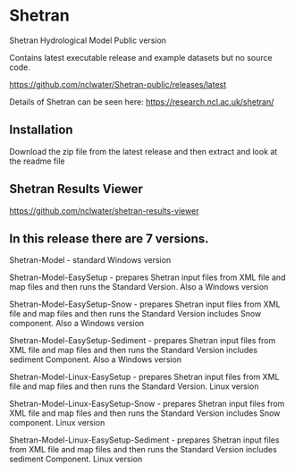 # Shetran
Shetran Hydrological Model Public version

Contains latest executable release and example datasets but no source code.

https://github.com/nclwater/Shetran-public/releases/latest

Details of Shetran can be seen here:
https://research.ncl.ac.uk/shetran/

## Installation
Download the zip file from the latest release and then extract and look at the readme file


## Shetran Results Viewer
https://github.com/nclwater/shetran-results-viewer


## In this release there are 7 versions.

Shetran-Model - standard Windows version

Shetran-Model-EasySetup - prepares Shetran input files from XML file and map files and then runs the Standard Version. Also a Windows version

Shetran-Model-EasySetup-Snow - prepares Shetran input files from XML file and map files and then runs the Standard Version includes Snow component. Also a Windows version

Shetran-Model-EasySetup-Sediment - prepares Shetran input files from XML file and map files and then runs the Standard Version includes sediment Component. Also a Windows version


Shetran-Model-Linux-EasySetup - prepares Shetran input files from XML file and map files and then runs the Standard Version. Linux version

Shetran-Model-Linux-EasySetup-Snow - prepares Shetran input files from XML file and map files and then runs the Standard Version includes Snow component. Linux version

Shetran-Model-Linux-EasySetup-Sediment - prepares Shetran input files from XML file and map files and then runs the Standard Version includes sediment Component. Linux version


